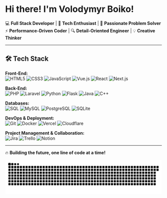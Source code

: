 #  Hi there! I'm Volodymyr Boiko!

💻 **Full Stack Developer** | 🧠 **Tech Enthusiast** | 🎯 **Passionate Problem Solver**  
⚡ **Performance-Driven Coder** | 🔍 **Detail-Oriented Engineer** | 💡 **Creative Thinker**  

---

## 🛠 Tech Stack  

**Front-End:**  
![HTML5](https://img.shields.io/badge/HTML5-E34F26?style=flat&logo=html5&logoColor=white) ![CSS3](https://img.shields.io/badge/CSS3-1572B6?style=flat&logo=css3&logoColor=white) ![JavaScript](https://img.shields.io/badge/JavaScript-F7DF1E?style=flat&logo=javascript&logoColor=black) ![Vue.js](https://img.shields.io/badge/Vue.js-4FC08D?style=flat&logo=vue.js&logoColor=white) ![React](https://img.shields.io/badge/React-61DAFB?style=flat&logo=react&logoColor=black) ![Next.js](https://img.shields.io/badge/Next.js-000000?style=flat&logo=next.js&logoColor=white)  

**Back-End:**  
![PHP](https://img.shields.io/badge/PHP-777BB4?style=flat&logo=php&logoColor=white) ![Laravel](https://img.shields.io/badge/Laravel-FF2D20?style=flat&logo=laravel&logoColor=white) ![Python](https://img.shields.io/badge/Python-3776AB?style=flat&logo=python&logoColor=white) ![Flask](https://img.shields.io/badge/Flask-000000?style=flat&logo=flask&logoColor=white) ![Java](https://img.shields.io/badge/Java-007396?style=flat&logo=java&logoColor=white) ![C++](https://img.shields.io/badge/C++-00599C?style=flat&logo=c%2B%2B&logoColor=white)  

**Databases:**  
![SQL](https://img.shields.io/badge/SQL-%23007396.svg?style=flat&logo=database&logoColor=white) ![MySQL](https://img.shields.io/badge/MySQL-4479A1?style=flat&logo=mysql&logoColor=white) ![PostgreSQL](https://img.shields.io/badge/PostgreSQL-336791?style=flat&logo=postgresql&logoColor=white) ![SQLite](https://img.shields.io/badge/SQLite-003B57?style=flat&logo=sqlite&logoColor=white)  

**DevOps & Deployment:**  
![Git](https://img.shields.io/badge/Git-F05032?style=flat&logo=git&logoColor=white) ![Docker](https://img.shields.io/badge/Docker-2496ED?style=flat&logo=docker&logoColor=white) ![Vercel](https://img.shields.io/badge/Vercel-000000?style=flat&logo=vercel&logoColor=white) ![Cloudflare](https://img.shields.io/badge/Cloudflare-F38020?style=flat&logo=cloudflare&logoColor=white)  

**Project Management & Collaboration:**  
![Jira](https://img.shields.io/badge/Jira-0052CC?style=flat&logo=jira&logoColor=white) ![Trello](https://img.shields.io/badge/Trello-0079BF?style=flat&logo=trello&logoColor=white) ![Notion](https://img.shields.io/badge/Notion-000000?style=flat&logo=notion&logoColor=white)  

---

🔥 **Building the future, one line of code at a time!**

<picture>
  <source media="(prefers-color-scheme: dark)" srcset="https://raw.githubusercontent.com/volodymyr-boiko2002/volodymyr-boiko2002/output/github-snake-dark.svg" />
  <source media="(prefers-color-scheme: light)" srcset="https://raw.githubusercontent.com/volodymyr-boiko2002/volodymyr-boiko2002/output/github-snake.svg" />
  <img alt="github-snake" src="https://raw.githubusercontent.com/volodymyr-boiko2002/volodymyr-boiko2002/output/github-snake.svg" />
</picture>

